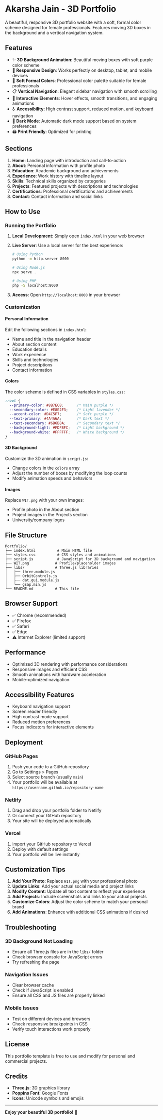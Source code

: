 # Akarsha Jain - 3D Portfolio

A beautiful, responsive 3D portfolio website with a soft, formal color scheme designed for female professionals. Features moving 3D boxes in the background and a vertical navigation system.

## Features

- ✨ **3D Background Animation**: Beautiful moving boxes with soft purple color scheme
- 📱 **Responsive Design**: Works perfectly on desktop, tablet, and mobile devices
- 🎨 **Soft Formal Colors**: Professional color palette suitable for female professionals
- 📋 **Vertical Navigation**: Elegant sidebar navigation with smooth scrolling
- 🎯 **Interactive Elements**: Hover effects, smooth transitions, and engaging animations
- ♿ **Accessibility**: High contrast support, reduced motion, and keyboard navigation
- 🌙 **Dark Mode**: Automatic dark mode support based on system preferences
- 🖨️ **Print Friendly**: Optimized for printing

## Sections

1. **Home**: Landing page with introduction and call-to-action
2. **About**: Personal information with profile photo
3. **Education**: Academic background and achievements
4. **Experience**: Work history with timeline layout
5. **Skills**: Technical skills organized by categories
6. **Projects**: Featured projects with descriptions and technologies
7. **Certifications**: Professional certifications and achievements
8. **Contact**: Contact information and social links

## How to Use

### Running the Portfolio

1. **Local Development**: Simply open `index.html` in your web browser
2. **Live Server**: Use a local server for the best experience:
   ```bash
   # Using Python
   python -m http.server 8000
   
   # Using Node.js
   npx serve .
   
   # Using PHP
   php -S localhost:8000
   ```

3. **Access**: Open `http://localhost:8000` in your browser

### Customization

#### Personal Information
Edit the following sections in `index.html`:
- Name and title in the navigation header
- About section content
- Education details
- Work experience
- Skills and technologies
- Project descriptions
- Contact information

#### Colors
The color scheme is defined in CSS variables in `styles.css`:
```css
:root {
  --primary-color: #8B7EC8;      /* Main purple */
  --secondary-color: #E8E2F3;    /* Light lavender */
  --accent-color: #D4C5F7;       /* Soft purple */
  --text-primary: #4A4A6A;       /* Dark text */
  --text-secondary: #6B6B8A;     /* Secondary text */
  --background-light: #FDF8FC;   /* Light background */
  --background-white: #FFFFFF;   /* White background */
}
```

#### 3D Background
Customize the 3D animation in `script.js`:
- Change colors in the `colors` array
- Adjust the number of boxes by modifying the loop counts
- Modify animation speeds and behaviors

#### Images
Replace `WIT.png` with your own images:
- Profile photo in the About section
- Project images in the Projects section
- University/company logos

## File Structure

```
Portfolio/
├── index.html          # Main HTML file
├── styles.css          # CSS styles and animations
├── script.js           # JavaScript for 3D background and navigation
├── WIT.png            # Profile/placeholder images
├── libs/              # Three.js libraries
│   ├── three.module.js
│   ├── OrbitControls.js
│   ├── dat.gui.module.js
│   └── gsap.min.js
└── README.md          # This file
```

## Browser Support

- ✅ Chrome (recommended)
- ✅ Firefox
- ✅ Safari
- ✅ Edge
- ⚠️ Internet Explorer (limited support)

## Performance

- Optimized 3D rendering with performance considerations
- Responsive images and efficient CSS
- Smooth animations with hardware acceleration
- Mobile-optimized navigation

## Accessibility Features

- Keyboard navigation support
- Screen reader friendly
- High contrast mode support
- Reduced motion preferences
- Focus indicators for interactive elements

## Deployment

### GitHub Pages
1. Push your code to a GitHub repository
2. Go to Settings > Pages
3. Select source branch (usually `main`)
4. Your portfolio will be available at `https://username.github.io/repository-name`

### Netlify
1. Drag and drop your portfolio folder to Netlify
2. Or connect your GitHub repository
3. Your site will be deployed automatically

### Vercel
1. Import your GitHub repository to Vercel
2. Deploy with default settings
3. Your portfolio will be live instantly

## Customization Tips

1. **Add Your Photo**: Replace `WIT.png` with your professional photo
2. **Update Links**: Add your actual social media and project links
3. **Modify Content**: Update all text content to reflect your experience
4. **Add Projects**: Include screenshots and links to your actual projects
5. **Customize Colors**: Adjust the color scheme to match your personal brand
6. **Add Animations**: Enhance with additional CSS animations if desired

## Troubleshooting

### 3D Background Not Loading
- Ensure all Three.js files are in the `libs/` folder
- Check browser console for JavaScript errors
- Try refreshing the page

### Navigation Issues
- Clear browser cache
- Check if JavaScript is enabled
- Ensure all CSS and JS files are properly linked

### Mobile Issues
- Test on different devices and browsers
- Check responsive breakpoints in CSS
- Verify touch interactions work properly

## License

This portfolio template is free to use and modify for personal and commercial projects.

## Credits

- **Three.js**: 3D graphics library
- **Poppins Font**: Google Fonts
- **Icons**: Unicode symbols and emojis

---

**Enjoy your beautiful 3D portfolio!** 🎉 